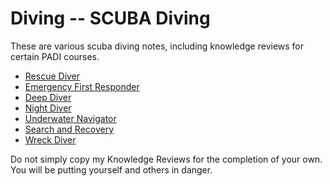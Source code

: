 ---
---

Diving -- SCUBA Diving
======================

These are various scuba diving notes, including knowledge reviews for certain PADI courses.

- [Rescue Diver](rescue-diver.md)
- [Emergency First Responder](emergency-first-response.md)
- [Deep Diver](deep-diver.md)
- [Night Diver](night-diver.md)
- [Underwater Navigator](underwater-navigator.md)
- [Search and Recovery](search-and-recovery.md)
- [Wreck Diver](wreck-diver.md)

Do not simply copy my Knowledge Reviews for the completion of your own. You will be putting yourself and others in danger.
